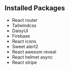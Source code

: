 ## Installed Packages
+ React router
+ Tailwindcss
+ DaisyUI
+ Firebase
+ React icons
+ Sweet alert2
+ React awesom reveal
+ React helmet async
+ React stripe